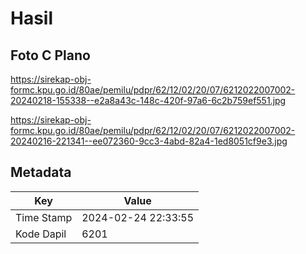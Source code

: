 # Hasil

## Foto C Plano

https://sirekap-obj-formc.kpu.go.id/80ae/pemilu/pdpr/62/12/02/20/07/6212022007002-20240218-155338--e2a8a43c-148c-420f-97a6-6c2b759ef551.jpg

https://sirekap-obj-formc.kpu.go.id/80ae/pemilu/pdpr/62/12/02/20/07/6212022007002-20240216-221341--ee072360-9cc3-4abd-82a4-1ed8051cf9e3.jpg


## Metadata

| Key        | Value               |
| ---------- | ------------------- |
| Time Stamp | 2024-02-24 22:33:55 |
| Kode Dapil | 6201                |



